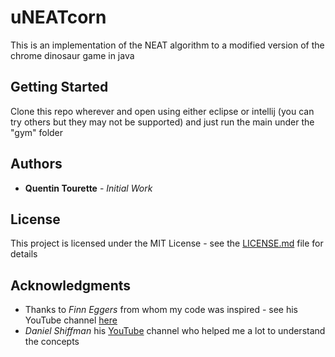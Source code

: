 # uNEATcorn
This is an implementation of the NEAT algorithm to a modified version of the chrome dinosaur game in java

## Getting Started
Clone this repo wherever and open using either eclipse or intellij (you can try others but they may not be supported) and just run the main under the "gym" folder

## Authors
* **Quentin Tourette** - *Initial Work*

## License

This project is licensed under the MIT License - see the [LICENSE.md](LICENSE.md) file for details

## Acknowledgments

* Thanks to *Finn Eggers* from whom my code was inspired - see his YouTube channel [here](https://www.youtube.com/channel/UCaKAU8vQzS-_e5xt7NSK3Xw)
* *Daniel Shiffman* his [YouTube](https://www.youtube.com/channel/UCvjgXvBlbQiydffZU7m1_aw) channel who helped me a lot to understand the concepts
